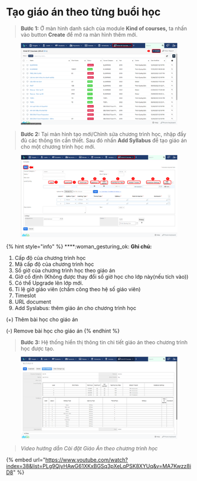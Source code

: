# Tạo giáo án theo từng buổi học

> **Bước 1:** Ở màn hình danh sách của module **Kind of courses,** ta nhấn vào button **Create** để mở ra màn hình thêm mới.

<figure><img src="../../.gitbook/assets/image (17) (1).png" alt=""><figcaption></figcaption></figure>

> **Bước 2:** Tại màn hình tạo mới/Chỉnh sửa chương trình học, nhập đầy đủ các thông tin cần thiết. Sau đó nhấn **Add Syllabus** để tạo giáo án cho một chương trình học mới.

<figure><img src="../../.gitbook/assets/image (10) (1) (2).png" alt=""><figcaption></figcaption></figure>

{% hint style="info" %}
****:woman\_gesturing\_ok: **Ghi chú:**

1. Cấp độ của chương trình học
2. Mã cấp độ của chương trình học
3. Số giờ của chương trình học theo giáo án
4. Giờ cố định (Không được thay đổi số giờ học cho lớp này(nếu tích vào))
5. Có thể Upgrade lên lớp mới.
6. Tỉ lệ giờ giáo viên (chấm công theo hệ số giáo viên)
7. Timeslot
8. URL document
9. Add Syslabus: thêm giáo án cho chương trình học

&#x20;(+) Thêm bài học cho giáo án

&#x20;(-)  Remove bài học cho giáo án
{% endhint %}

> **Bước 3:** Hệ thống hiển thị thông tin chi tiết giáo án theo chương trình học được tạo.

<figure><img src="../../.gitbook/assets/image (9) (5).png" alt=""><figcaption></figcaption></figure>

> _Video hướng dẫn Cài đặt Giáo Án theo chương trình học_

{% embed url="https://www.youtube.com/watch?index=38&list=PLg9QjyHAwG61XKxBGSq3pXeLqPSK8XYUq&v=MA7Kwzz8iD8" %}
